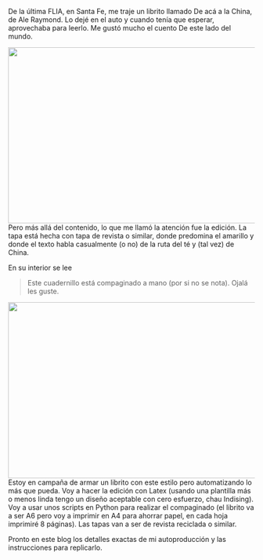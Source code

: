 <html><body><p>De la última FLIA, en Santa Fe, me traje un librito llamado De acá a la China, de Ale Raymond. Lo dejé en el auto y cuando tenía que esperar, aprovechaba para leerlo. Me gustó mucho el cuento De este lado del mundo.



<a href="/wp-content/uploads/2012/11/2012-10-30_15-47-35_73.jpg"><img class="aligncenter size-large wp-image-4226" title="De acá a la China en el auto" src="/wp-content/uploads/2012/11/2012-10-30_15-47-35_73-1024x575.jpg" alt="" width="640" height="359"></a>Pero más allá del contenido, lo que me llamó la atención fue la edición. La tapa está hecha con tapa de revista o similar, donde predomina el amarillo y donde el texto habla casualmente (o no) de la ruta del té y (tal vez) de China.

En su interior se lee

</p><blockquote>Este cuadernillo está compaginado a mano (por si no se nota). Ojalá les guste.</blockquote>

<a href="/wp-content/uploads/2012/11/2012-10-30_15-48-19_57.jpg"><img class="aligncenter size-large wp-image-4224" title="De acá a la China" src="/wp-content/uploads/2012/11/2012-10-30_15-48-19_57-1024x575.jpg" alt="" width="640" height="359"></a>Estoy en campaña de armar un librito con este estilo pero automatizando lo más que pueda. Voy a hacer la edición con Latex (usando una plantilla más o menos linda tengo un diseño aceptable con cero esfuerzo, chau Indising). Voy a usar unos scripts en Python para realizar el compaginado (el librito va a ser A6 pero voy a imprimir en A4 para ahorrar papel, en cada hoja imprimiré 8 páginas). Las tapas van a ser de revista reciclada o similar.



Pronto en este blog los detalles exactas de mi autoproducción y las instrucciones para replicarlo.</body></html>